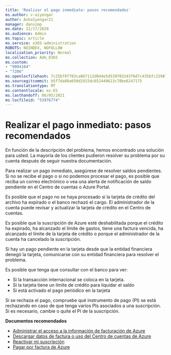 ```yaml
---
title: 'Realizar el pago inmediato: pasos recomendados'
ms.author: v-aiyengar
author: AshaIyengar21
manager: dansimp
ms.date: 12/17/2020
ms.audience: Admin
ms.topic: article
ms.service: o365-administration
ROBOTS: NOINDEX, NOFOLLOW
localization_priority: Normal
ms.collection: Adm_O365
ms.custom:
- "9004164"
- "7286"
ms.openlocfilehash: 7c25bf8f783ca067112d0d4e5d53970324376d7c435bfc22987508edc03f9e02
ms.sourcegitcommit: b5f7da89a650d2915dc652449623c78be6247175
ms.translationtype: MT
ms.contentlocale: es-ES
ms.lasthandoff: 08/05/2021
ms.locfileid: "53976774"
---
```

# <a name="make-immediate-payment---recommended-steps"></a>Realizar el pago inmediato: pasos recomendados

En función de la descripción del problema, hemos encontrado una solución para usted. La mayoría de los clientes pudieron resolver su problema por su cuenta después de seguir nuestra documentación.

Para realizar un pago inmediato, asegúrese de resolver saldos pendientes. Si no se recibe el pago o si no podemos procesar el pago, es posible que reciba un correo electrónico o vea una alerta de notificación de saldo pendiente en el Centro de cuentas o Azure Portal. 

Es posible que el pago no se haya procesado si la tarjeta de crédito del archivo ha expirado o el banco rechazó el cargo. El administrador de la cuenta puede revisar y actualizar la tarjeta de crédito en el Centro de cuentas. 

Es posible que la suscripción de Azure esté deshabilitada porque el crédito ha expirado, ha alcanzado el límite de gastos, tiene una factura vencida, ha alcanzado el límite de la tarjeta de crédito o porque el administrador de la cuenta ha cancelado la suscripción.  

Si hay un pago pendiente en la tarjeta desde que la entidad financiera denegó la tarjeta, comunicarse con su entidad financiera para resolver el problema.  

Es posible que tenga que consultar con el banco para ver:

- Si la transacción internacional se coloca en la tarjeta. 
- Si la tarjeta tiene un límite de crédito para liquidar el saldo 
- Si está activado el pago periódico en la tarjeta 

Si se rechaza el pago, compruebe qué instrumento de pago (PI) se está rechazando en caso de que tenga varios PIs asociados a una suscripción. Si es necesario, cambie o quite el PI de la suscripción. 

**Documentos recomendados** 

- [Administrar el acceso a la información de facturación de Azure](https://docs.microsoft.com/azure/billing/billing-manage-access?WT.mc_id=Portal-Microsoft_Azure_Support)
- [Descargar datos de factura o uso del Centro de cuentas de Azure](https://docs.microsoft.com/azure/billing/billing-download-azure-invoice-daily-usage-date?WT.mc_id=Portal-Microsoft_Azure_Support)
- [Reactivar mi suscripción](https://docs.microsoft.com/azure/billing/billing-subscription-become-disable?WT.mc_id=Portal-Microsoft_Azure_Support)
- [Pagar por factura de Azure](https://docs.microsoft.com/azure/cost-management-billing/manage/pay-by-invoice) 